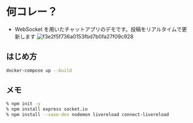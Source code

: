 # 何コレー？

- WebSocket を用いたチャットアプリのデモです。投稿をリアルタイムで更新します
  ![f3e2f5f736a0153fbd7b0fa27f09c928](https://github.com/user-attachments/assets/efa591e5-6658-4d46-bafd-0348e393b6ef)

## はじめ方

```sh
docker-compose up --build
```

## メモ

```sh
% npm init -y
% npm install express socket.io
% npm install --save-dev nodemon livereload connect-livereload
```
